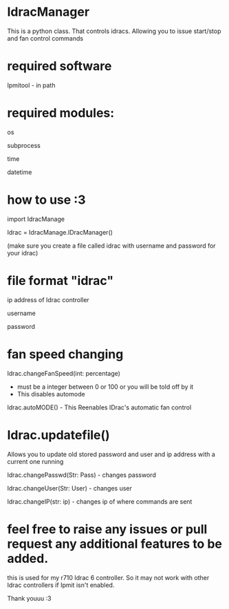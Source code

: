 # IdracManager
This is a python class. That controls idracs. Allowing you to issue start/stop and fan control commands 
# required software

Ipmitool - in path 

# required modules:
os

subprocess

time

datetime

# how to use :3

import IdracManage

Idrac = IdracManage.IDracManager()

(make sure you create a file called idrac with username and password for your idrac)

# file format "idrac" 

ip address of Idrac controller

username

password

# fan speed changing

Idrac.changeFanSpeed(int: percentage) 

- must be a integer between 0 or 100 or you will be told off by it
- This disables automode 

Idrac.autoMODE() - This Reenables IDrac's automatic fan control

# Idrac.updatefile()

Allows you to update  old stored password and user and ip address with a current one running 

Idrac.changePasswd(Str: Pass) - changes password

Idrac.changeUser(Str: User) - changes user

Idrac.changeIP(str: ip) - changes ip of where commands are sent

# feel free to raise any issues or pull request any additional features to be added.


this is used for my r710 Idrac 6 controller. So it may not work with other Idrac controllers if Ipmit isn't enabled.

Thank youuu :3



